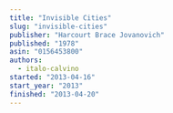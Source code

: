 ```yaml
---
title: "Invisible Cities"
slug: "invisible-cities"
publisher: "Harcourt Brace Jovanovich"
published: "1978"
asin: "0156453800"
authors:
  - italo-calvino
started: "2013-04-16"
start_year: "2013"
finished: "2013-04-20"
---
```

